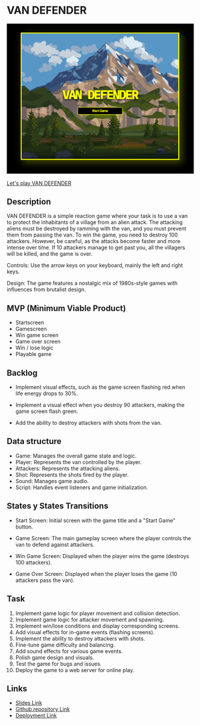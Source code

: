 # VAN DEFENDER

![Game Screenshot](./assets/Van%20defender%20screen.png)

[Let's play VAN DEFENDER](https://alexanderalexy.github.io/Van-Defender-Game/)

## Description
VAN DEFENDER is a simple reaction game where your task is to use a van to protect the inhabitants of a village from an alien attack. The attacking aliens must be destroyed by ramming with the van, and you must prevent them from passing the van. To win the game, you need to destroy 100 attackers. However, be careful, as the attacks become faster and more intense over time. If 10 attackers manage to get past you, all the villagers will be killed, and the game is over.

Controls: Use the arrow keys on your keyboard, mainly the left and right keys.

Design: The game features a nostalgic mix of 1980s-style games with influences from brutalist design.


## MVP (Minimum Viable Product)
- Startscreen
- Gamescreen
- Win game screen
- Game over screen
- Win / lose logic
- Playable game 



## Backlog

- Implement visual effects, such as the game screen flashing red when life energy drops to 30%.

- Implement a visual effect when you destroy 90 attackers, making the game screen flash green.

- Add the ability to destroy attackers with shots from the van.

## Data structure
- Game: Manages the overall game state and logic.
- Player: Represents the van controlled by the player.
- Attackers: Represents the attacking aliens.
- Shot: Represents the shots fired by the player.
- Sound: Manages game audio.
- Script: Handles event listeners and game initialization.


## States y States Transitions
- Start Screen: Initial screen with the game title and a "Start Game" button.

- Game Screen: The main gameplay screen where the player controls the van to defend against attackers.

- Win Game Screen: Displayed when the player wins the game (destroys 100 attackers).

- Game Over Screen: Displayed when the player loses the game (10 attackers pass the van).


## Task
1. Implement game logic for player movement and collision detection.
2. Implement game logic for attacker movement and spawning.
3. Implement win/lose conditions and display corresponding screens.
4. Add visual effects for in-game events (flashing screens).
5. Implement the ability to destroy attackers with shots.
6. Fine-tune game difficulty and balancing.
7. Add sound effects for various game events.
8. Polish game design and visuals.
9. Test the game for bugs and issues.
10. Deploy the game to a web server for online play.

## Links

- [Slides Link](https://docs.google.com/presentation/d/1xtD4P9ST9rey2GTAFrD1RDIR7SFFfyWGFIvo-KyvJkQ/edit?usp=sharing)
- [Github repository Link](https://github.com/alexanderalexy/Van-Defender-Game/tree/master)
- [Deployment Link](https://alexanderalexy.github.io/Van-Defender-Game/)